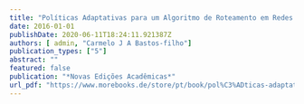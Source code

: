 ```yaml
---
title: "Políticas Adaptativas para um Algoritmo de Roteamento em Redes Ópticas"
date: 2016-01-01
publishDate: 2020-06-11T18:24:11.921387Z
authors: [ admin, "Carmelo J A Bastos-filho"]
publication_types: ["5"]
abstract: ""
featured: false
publication: "*Novas Edições Acadêmicas*"
url_pdf: "https://www.morebooks.de/store/pt/book/pol%C3%ADticas-adaptativas-para-um-algoritmo-de-roteamento-em-redes-%C3%B3pticas/isbn/978-3-330-73856-0"
---
```


